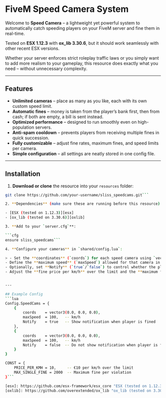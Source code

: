 # FiveM Speed Camera System

Welcome to **Speed Camera** – a lightweight yet powerful system to automatically catch speeding players on your FiveM server and fine them in real-time.

Tested on **ESX 1.12.3** with **ox_lib 3.30.6**, but it should work seamlessly with other recent ESX versions.

Whether your server enforces strict roleplay traffic laws or you simply want to add more realism to your gameplay, this resource does exactly what you need – without unnecessary complexity.

---

## Features
> 
- **Unlimited cameras** – place as many as you like, each with its own custom speed limit.
- **Automatic fines** – money is taken from the player’s bank first, then from cash; if both are empty, a bill is sent instead.
- **Optimized performance** – designed to run smoothly even on high-population servers.
- **Anti-spam cooldown** – prevents players from receiving multiple fines in quick succession.
- **Fully customizable** – adjust fine rates, maximum fines, and speed limits per camera.
- **Simple configuration** – all settings are neatly stored in one config file.

---

## Installation

1. **Download or clone** the resource into your `resources` folder:
```bash
git clone https://github.com/your-username/sliss_speedcams.git```

2. **Dependencies** (make sure these are running before this resource):

- [ESX (tested on 1.12.3)][esx]
- [ox_lib (tested on 3.30.6)][oxlib]

3. **Add to your `server.cfg`**:

```cfg
ensure sliss_speedcams```

4. **Configure your cameras** in `shared/config.lua`:

> - Set the **coordinates** (`coords`) for each speed camera using `vector3(x, y, z)`.
- Define the **maximum speed** (`maxSpeed`) allowed for that camera in km/h.
- Optionally, set **Notify** (`true`/`false`) to control whether the player receives a notification when fined.
- Adjust the **fine price per km/h** over the limit and the **maximum fine** allowed in the `CONST`.


---

## Example Config
```lua
Config.SpeedCams = {
    {
        coords    = vector3(0.0, 0.0, 0.0),
        maxSpeed  = 100,   -- km/h
        Notify    = true   -- Show notification when player is fined
    },
    {
        coords    = vector3(0.0, 0.0, 0.0),
        maxSpeed  = 100,   -- km/h
        Notify    = false  -- Do not show notification when player is fined
    }
}

CONST = {
    PRICE_PER_KMH = 10,     -- €10 per km/h over the limit
    MAX_SINGLE_FINE = 2000  -- Maximum fine per violation
}```

[esx]: https://github.com/esx-framework/esx_core "ESX (tested on 1.12.3)"
[oxlib]: https://github.com/overextended/ox_lib "ox_lib (tested on 3.30.6)"